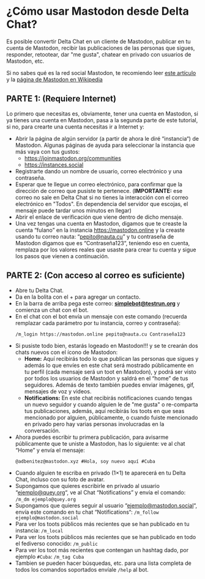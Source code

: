 # ¿Cómo usar Mastodon desde Delta Chat?

Es posible convertir Delta Chat en un cliente de Mastodon, publicar en tu cuenta de Mastodon, recibir las publicaciones de las personas que sigues, responder,
retootear, dar "me gusta", chatear en privado con usuarios de Mastodon, etc.

Si no sabes qué es la red social Mastodon, te recomiendo leer [este artículo](https://writefreely.public.cat/adbenitez/mastodon-alternativa-libre-a-twitter) y la
[página de Mastodon en Wikipedia](https://es.wikipedia.org/wiki/Mastodon_(red_social))

## PARTE 1: (Requiere Internet)
Lo primero que necesitas es, obviamente, tener una cuenta en Mastodon, si ya tienes una cuenta en Mastodon, pasa a la segunda parte de este tutorial, si no, para
crearte una cuenta necesitas ir a Internet y:

* Abrir la página de algún servidor (a partir de ahora le diré “instancia“) de Mastodon. Algunas páginas de ayuda para seleccionar la instancia que más vaya con
  tus gustos:
  - https://joinmastodon.org/communities
  - https://instances.social
* Registrarte dando un nombre de usuario, correo electrónico y una contraseña.
* Esperar que te llegue un correo electrónico, para confirmar que la dirección de correo que pusiste te pertenece. (**IMPORTANTE:** ese correo no sale en Delta
  Chat si no tienes la interacción con el correo electrónico en "Todos". En dependencia del servidor que escojas, el mensaje puede tardar unos minutos en llegar)
* Abrir el enlace de verificación que viene dentro de dicho mensaje.
* Una vez tengas una cuenta en Mastodon, digamos que te creaste la cuenta “fulano” en la instancia https://mastodon.online y la creaste usando tu correo nauta:
  “pepito@nauta.cu” y tu contraseña de Mastodon digamos que es “Contraseña123“, teniendo eso en cuenta, remplaza por los valores reales que usaste para crear tu
  cuenta y sigue los pasos que vienen a continuación.

## PARTE 2: (Con acceso al correo es suficiente)

* Abre tu Delta Chat.
* Da en la bolita con el + para agregar un contacto.
* En la barra de arriba pega este correo: **simplebot@testrun.org** y comienza un chat con el bot.
* En el chat con el bot envía un mensaje con este comando (recuerda remplazar cada parámetro por tu instancia, correo y contraseña):
  ```
  /m_login https://mastodon.online pepito@nauta.cu Contraseña123
  ```
* Si pusiste todo bien, estarás logeado en Mastodon!!! y se te crearán dos chats nuevos con el ícono de Mastodon:
  - **Home:** Aquí recibirás todo lo que publican las personas que sigues y además lo que envíes en este chat será mostrado públicamente en tu perfil (cada
    mensaje será un toot en Mastodon), y podrá ser visto por todos los usuarios de Mastodon y saldrá en el “home” de tus seguidores. Además de texto también
    puedes enviar imágenes, gif, mensajes de voz y videos.
  - **Notifications:** En este chat recibirás notificaciones cuando tengas un nuevo seguidor y cuando alguien le de "me gusta" o re-comparta tus publicaciones,
    además, aquí recibirás los toots en que seas mencionado por alguien, públicamente, o cuando fuiste mencionado en privado pero hay varias personas involucradas
    en la conversación.
* Ahora puedes escribir tu primera publicación, para avisarme públicamente que te uniste a Mastodon, has lo siguiente: ve al chat “Home” y envía el mensaje:
  ```
  @adbenitez@mastodon.xyz #Hola, soy nuevo aquí #Cuba
  ```
* Cuando alguien te escriba en privado (1×1) te aparecerá en tu Delta Chat, incluso con su foto de avatar.
* Supongamos que quieres escribirle en privado al usuario “ejemplo@quey.org“, ve al Chat “Notifications” y envía el comando:
`/m_dm ejemplo@quey.org`
* Supongamos que quieres seguir al usuario “ejemplo@mastodon.social“, envía este comando en tu chat “Notifications“:
`/m_follow ejemplo@mastodon.social`
* Para ver los toots públicos más recientes que se han publicado en tu instancia:
`/m_local`
* Para ver los toots públicos más recientes que se han publicado en todo el fediverso conocido:
`/m_public`
* Para ver los toot más recientes que contengan un hashtag dado, por ejemplo `#Cuba`:
`/m_tag Cuba`
* Tambien se pueden hacer búsquedas, etc. para una lista completa de todos los comandos soportados envíale `/help` al bot.

